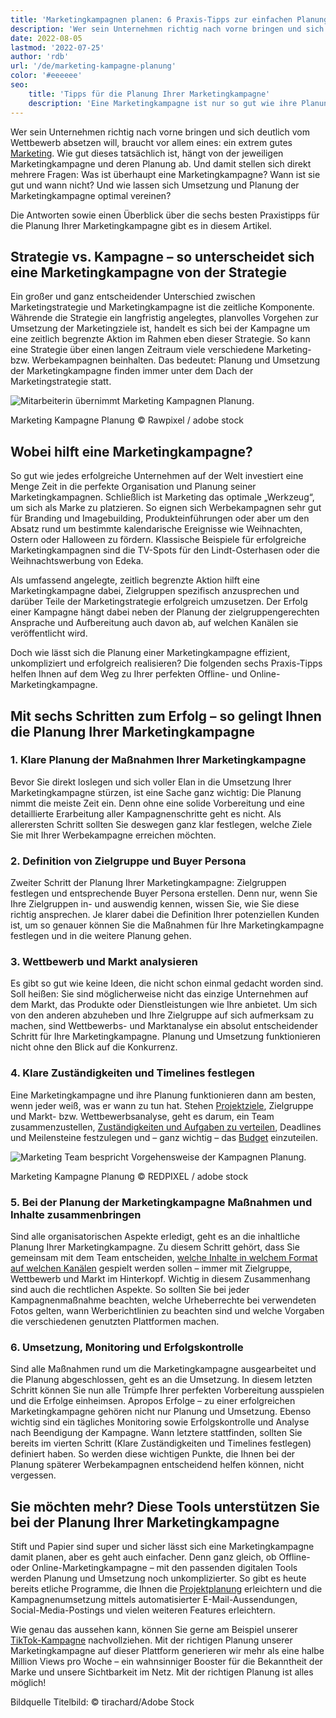 ```yaml
---
title: 'Marketingkampagnen planen: 6 Praxis-Tipps zur einfachen Planung'
description: 'Wer sein Unternehmen richtig nach vorne bringen und sich deutlich vom Wettbewerb absetzen will, braucht vor allem eines: ein extrem gutes Marketing. Wie gut dieses tatsächlich ist, hängt von der jeweiligen Marketingkampagne und deren Planung ab. Und damit stellen sich direkt mehrere Fragen: Was ist überhaupt eine Marketingkampagne? Wann ist sie gut und wann nicht? Und wie lassen sich Umsetzung und Planung der Marketingkampagne optimal vereinen?'
date: 2022-08-05
lastmod: '2022-07-25'
author: 'rdb'
url: '/de/marketing-kampagne-planung'
color: '#eeeeee'
seo:
    title: 'Tipps für die Planung Ihrer Marketingkampagne'
    description: 'Eine Marketingkampagne ist nur so gut wie ihre Planung – hier finden Sie 6 Tipps für die perfekte Vorbereitung!'
---
```


Wer sein Unternehmen richtig nach vorne bringen und sich deutlich vom Wettbewerb absetzen will, braucht vor allem eines: ein extrem gutes [Marketing](https://seatable.io/marketing/). Wie gut dieses tatsächlich ist, hängt von der jeweiligen Marketingkampagne und deren Planung ab. Und damit stellen sich direkt mehrere Fragen: Was ist überhaupt eine Marketingkampagne? Wann ist sie gut und wann nicht? Und wie lassen sich Umsetzung und Planung der Marketingkampagne optimal vereinen?

Die Antworten sowie einen Überblick über die sechs besten Praxistipps für die Planung Ihrer Marketingkampagne gibt es in diesem Artikel.

## Strategie vs. Kampagne – so unterscheidet sich eine Marketingkampagne von der Strategie

Ein großer und ganz entscheidender Unterschied zwischen Marketingstrategie und Marketingkampagne ist die zeitliche Komponente. Währende die Strategie ein langfristig angelegtes, planvolles Vorgehen zur Umsetzung der Marketingziele ist, handelt es sich bei der Kampagne um eine zeitlich begrenzte Aktion im Rahmen eben dieser Strategie. So kann eine Strategie über einen langen Zeitraum viele verschiedene Marketing- bzw. Werbekampagnen beinhalten. Das bedeutet: Planung und Umsetzung der Marketingkampagne finden immer unter dem Dach der Marketingstrategie statt.

![Mitarbeiterin übernimmt Marketing Kampagnen Planung.](https://seatable.io/wp-content/uploads/2022/07/Marketing-Kampagne-Planung_AdobeStock_101585925-711x474.jpg)

Marketing Kampagne Planung © Rawpixel / adobe stock

## Wobei hilft eine Marketingkampagne?

So gut wie jedes erfolgreiche Unternehmen auf der Welt investiert eine Menge Zeit in die perfekte Organisation und Planung seiner Marketingkampagnen. Schließlich ist Marketing das optimale „Werkzeug“, um sich als Marke zu platzieren. So eignen sich Werbekampagnen sehr gut für Branding und Imagebuilding, Produkteinführungen oder aber um den Absatz rund um bestimmte kalendarische Ereignisse wie Weihnachten, Ostern oder Halloween zu fördern. Klassische Beispiele für erfolgreiche Marketingkampagnen sind die TV-Spots für den Lindt-Osterhasen oder die Weihnachtswerbung von Edeka.

Als umfassend angelegte, zeitlich begrenzte Aktion hilft eine Marketingkampagne dabei, Zielgruppen spezifisch anzusprechen und darüber Teile der Marketingstrategie erfolgreich umzusetzen. Der Erfolg einer Kampagne hängt dabei neben der Planung der zielgruppengerechten Ansprache und Aufbereitung auch davon ab, auf welchen Kanälen sie veröffentlicht wird.

Doch wie lässt sich die Planung einer Marketingkampagne effizient, unkompliziert und erfolgreich realisieren? Die folgenden sechs Praxis-Tipps helfen Ihnen auf dem Weg zu Ihrer perfekten Offline- und Online-Marketingkampagne.

## Mit sechs Schritten zum Erfolg – so gelingt Ihnen die Planung Ihrer Marketingkampagne

### 1\. Klare Planung der Maßnahmen Ihrer Marketingkampagne

Bevor Sie direkt loslegen und sich voller Elan in die Umsetzung Ihrer Marketingkampagne stürzen, ist eine Sache ganz wichtig: Die Planung nimmt die meiste Zeit ein. Denn ohne eine solide Vorbereitung und eine detaillierte Erarbeitung aller Kampagnenschritte geht es nicht. Als allerersten Schritt sollten Sie deswegen ganz klar festlegen, welche Ziele Sie mit Ihrer Werbekampagne erreichen möchten.

### 2\. Definition von Zielgruppe und Buyer Persona

Zweiter Schritt der Planung Ihrer Marketingkampagne: Zielgruppen festlegen und entsprechende Buyer Persona erstellen. Denn nur, wenn Sie Ihre Zielgruppen in- und auswendig kennen, wissen Sie, wie Sie diese richtig ansprechen. Je klarer dabei die Definition Ihrer potenziellen Kunden ist, um so genauer können Sie die Maßnahmen für Ihre Marketingkampagne festlegen und in die weitere Planung gehen.

### 3\. Wettbewerb und Markt analysieren

Es gibt so gut wie keine Ideen, die nicht schon einmal gedacht worden sind. Soll heißen: Sie sind möglicherweise nicht das einzige Unternehmen auf dem Markt, das Produkte oder Dienstleistungen wie Ihre anbietet. Um sich von den anderen abzuheben und Ihre Zielgruppe auf sich aufmerksam zu machen, sind Wettbewerbs- und Marktanalyse ein absolut entscheidender Schritt für Ihre Marketingkampagne. Planung und Umsetzung funktionieren nicht ohne den Blick auf die Konkurrenz.

### 4\. Klare Zuständigkeiten und Timelines festlegen

Eine Marketingkampagne und ihre Planung funktionieren dann am besten, wenn jeder weiß, was er wann zu tun hat. Stehen [Projektziele](https://seatable.io/vorlagen-projektplanung/), Zielgruppe und Markt- bzw. Wettbewerbsanalyse, geht es darum, ein Team zusammenzustellen, [Zuständigkeiten und Aufgaben zu verteilen](https://seatable.io/projektstrukturplan-vorlage/), Deadlines und Meilensteine festzulegen und – ganz wichtig – das [Budget](https://seatable.io/budgetplanung-vorlage/) einzuteilen.

![Marketing Team bespricht Vorgehensweise der Kampagnen Planung.](https://seatable.io/wp-content/uploads/2022/07/Marketing-Kampagne-Planung_AdobeStock_216876303-711x474.jpg)

Marketing Kampagne Planung © REDPIXEL / adobe stock

### 5\. Bei der Planung der Marketingkampagne Maßnahmen und Inhalte zusammenbringen

Sind alle organisatorischen Aspekte erledigt, geht es an die inhaltliche Planung Ihrer Marketingkampagne. Zu diesem Schritt gehört, dass Sie gemeinsam mit dem Team entscheiden, [welche Inhalte in welchem Format auf welchen Kanälen](https://seatable.io/social-media-plan-vorlage/) gespielt werden sollen – immer mit Zielgruppe, Wettbewerb und Markt im Hinterkopf. Wichtig in diesem Zusammenhang sind auch die rechtlichen Aspekte. So sollten Sie bei jeder Kampagnenmaßnahme beachten, welche Urheberrechte bei verwendeten Fotos gelten, wann Werberichtlinien zu beachten sind und welche Vorgaben die verschiedenen genutzten Plattformen machen.

### 6\. Umsetzung, Monitoring und Erfolgskontrolle

Sind alle Maßnahmen rund um die Marketingkampagne ausgearbeitet und die Planung abgeschlossen, geht es an die Umsetzung. In diesem letzten Schritt können Sie nun alle Trümpfe Ihrer perfekten Vorbereitung ausspielen und die Erfolge einheimsen. Apropos Erfolge – zu einer erfolgreichen Marketingkampagne gehören nicht nur Planung und Umsetzung. Ebenso wichtig sind ein tägliches Monitoring sowie Erfolgskontrolle und Analyse nach Beendigung der Kampagne. Wann letztere stattfinden, sollten Sie bereits im vierten Schritt (Klare Zuständigkeiten und Timelines festlegen) definiert haben. So werden diese wichtigen Punkte, die Ihnen bei der Planung späterer Werbekampagnen entscheidend helfen können, nicht vergessen.

## Sie möchten mehr? Diese Tools unterstützen Sie bei der Planung Ihrer Marketingkampagne

Stift und Papier sind super und sicher lässt sich eine Marketingkampagne damit planen, aber es geht auch einfacher. Denn ganz gleich, ob Offline- oder Online-Marketingkampagne – mit den passenden digitalen Tools werden Planung und Umsetzung noch unkomplizierter. So gibt es heute bereits etliche Programme, die Ihnen die [Projektplanung](https://seatable.io/vorlagen-projektplanung/) erleichtern und die Kampagnenumsetzung mittels automatisierter E-Mail-Aussendungen, Social-Media-Postings und vielen weiteren Features erleichtern.

Wie genau das aussehen kann, können Sie gerne am Beispiel unserer [TikTok-Kampagne](https://t3n.de/consent?redirecturl=%2Fnews%2Fseatable-tiktok-case-study-1477428%2F) nachvollziehen. Mit der richtigen Planung unserer Marketingkampagne auf dieser Plattform generieren wir mehr als eine halbe Million Views pro Woche – ein wahnsinniger Booster für die Bekanntheit der Marke und unsere Sichtbarkeit im Netz. Mit der richtigen Planung ist alles möglich!

Bildquelle Titelbild: © tirachard/Adobe Stock
